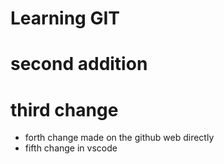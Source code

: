# Learning GIT
# second addition
# third change
- forth change made on the github web directly
- fifth change in vscode